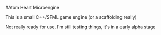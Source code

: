 #Atom Heart Microengine

This is a small C++/SFML game engine (or a scaffolding really)

Not really ready for use, I'm still testing things, it's in a early alpha stage
